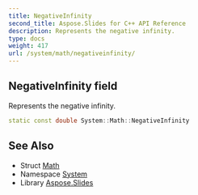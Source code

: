 ```yaml
---
title: NegativeInfinity
second_title: Aspose.Slides for C++ API Reference
description: Represents the negative infinity.
type: docs
weight: 417
url: /system/math/negativeinfinity/
---
```

## NegativeInfinity field


Represents the negative infinity.

```cpp
static const double System::Math::NegativeInfinity
```

## See Also

* Struct [Math](../)
* Namespace [System](../../)
* Library [Aspose.Slides](../../../)